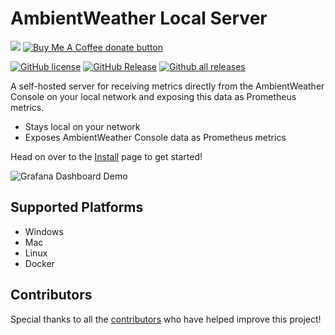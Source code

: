 # AmbientWeather Local Server
[![](https://img.shields.io/static/v1?label=Sponsor&message=%E2%9D%A4&logo=GitHub&color=%23fe8e86)](https://github.com/sponsors/philosowaffle)
<span class="badge-buymeacoffee"><a href="https://www.buymeacoffee.com/philosowaffle" title="Donate to this project using Buy Me A Coffee"><img src="https://img.shields.io/badge/buy%20me%20a%20coffee-donate-yellow.svg" alt="Buy Me A Coffee donate button" /></a></span>

[![GitHub license](https://img.shields.io/github/license/philosowaffle/ambientweather-local-server.svg)](https://github.com/philosowaffle/ambientweather-local-server/blob/master/LICENSE)
[![GitHub Release](https://img.shields.io/github/release/philosowaffle/ambientweather-local-server.svg?style=flat)]()
[![Github all releases](https://img.shields.io/github/downloads/philosowaffle/ambientweather-local-server/total.svg)](https://GitHub.com/philosowaffle/ambientweather-local-server/releases/)


A self-hosted server for receiving metrics directly from the AmbientWeather Console on your local network and exposing this data as Prometheus metrics.

* Stays local on your network
* Exposes AmbientWeather Console data as Prometheus metrics

Head on over to the [Install](https://philosowaffle.github.io/ambientweather-local-server/install) page to get started!

![Grafana Dashboard Demo](/images/grafana_dashboard.gif?raw=true "Grafana Dashboard Demo")

## Supported Platforms

* Windows
* Mac
* Linux
* Docker

## Contributors

Special thanks to all the [contributors](https://github.com/philosowaffle/ambientweather-local-server/graphs/contributors) who have helped improve this project!
